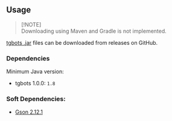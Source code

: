 ## Usage
> [!NOTE]\
> Downloading using Maven and Gradle is not implemented.

[tgbots .jar](https://github.com/streetraceing/telegramlib/releases) files can be downloaded from releases on GitHub.

### Dependencies
Minimum Java version:
- tgbots 1.0.0: `1.8`

### Soft Dependencies:
- [Gson 2.12.1](https://github.com/google/gson/releases/tag/gson-parent-2.12.1)